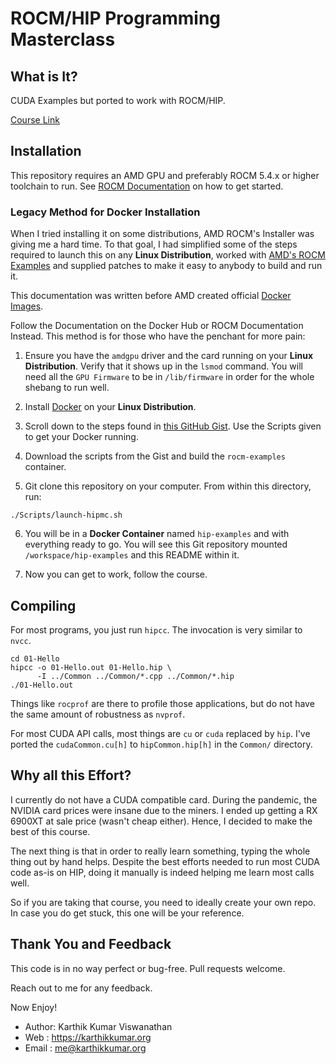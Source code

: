 # ROCM/HIP Programming Masterclass

## What is It?

CUDA Examples but ported to work with ROCM/HIP.

[Course Link](https://udemy.com/course/cuda-programming-masterclass/)

## Installation

This repository requires an AMD GPU and preferably ROCM 5.4.x or higher toolchain
to run. See [ROCM Documentation](https://rocmdocs.amd.com/) on how to get started.

### Legacy Method for Docker Installation

When I tried installing it on some distributions, AMD ROCM's Installer was giving me
a hard time. To that goal, I had simplified some of the steps required to launch this
on any **Linux Distribution**, worked with [AMD's ROCM Examples](https://github.com/ROCm/rocm-examples/pull/26)
and supplied patches to make it easy to anybody to build and run it.

This documentation was written before AMD created official [Docker Images](https://hub.docker.com/r/rocm/rocm-terminal).

Follow the Documentation on the Docker Hub or ROCM Documentation Instead. This method is
for those who have the penchant for more pain:

1. Ensure you have the `amdgpu` driver and the card running on your **Linux Distribution**. Verify
that it shows up in the `lsmod` command. You will need all the `GPU Firmware` to be in `/lib/firmware`
in order for the whole shebang to run well.

2. Install [Docker](https://www.docker.com) on your **Linux Distribution**.

3. Scroll down to the steps found in [this GitHub Gist](https://gist.github.com/guilt/6c901f7ac0a726685b6334798da77c00). Use the
Scripts given to get your Docker running.

4. Download the scripts from the Gist and build the `rocm-examples` container.

5. Git clone this repository on your computer. From within this directory, run:

```shell
./Scripts/launch-hipmc.sh
```

6. You will be in a **Docker Container** named `hip-examples` and with everything
ready to go. You will see this Git repository mounted `/workspace/hip-examples`
and this README within it.

7. Now you can get to work, follow the course.

## Compiling

For most programs, you just run `hipcc`. The invocation is very
similar to `nvcc`.

```shell
cd 01-Hello
hipcc -o 01-Hello.out 01-Hello.hip \
      -I ../Common ../Common/*.cpp ../Common/*.hip
./01-Hello.out
```

Things like `rocprof` are there to profile those applications, but do not have the
same amount of robustness as `nvprof`.

For most CUDA API calls, most things are `cu` or `cuda` replaced by `hip`. I've
ported the `cudaCommon.cu[h]` to `hipCommon.hip[h]` in the `Common/` directory.

## Why all this Effort?

I currently do not have a CUDA compatible card. During the pandemic, the
NVIDIA card prices were insane due to the miners. I ended up getting a
RX 6900XT at sale price (wasn't cheap either). Hence, I decided to
make the best of this course.

The next thing is that in order to really learn something, typing the 
whole thing out by hand helps. Despite the best efforts needed to run
most CUDA code as-is on HIP, doing it manually is indeed helping me
learn most calls well.

So if you are taking that course, you need to ideally create your own
repo. In case you do get stuck, this one will be your reference.

## Thank You and Feedback

This code is in no way perfect or bug-free. Pull requests
welcome.

Reach out to me for any feedback.

Now Enjoy!

* Author: Karthik Kumar Viswanathan
* Web   : https://karthikkumar.org
* Email : me@karthikkumar.org

